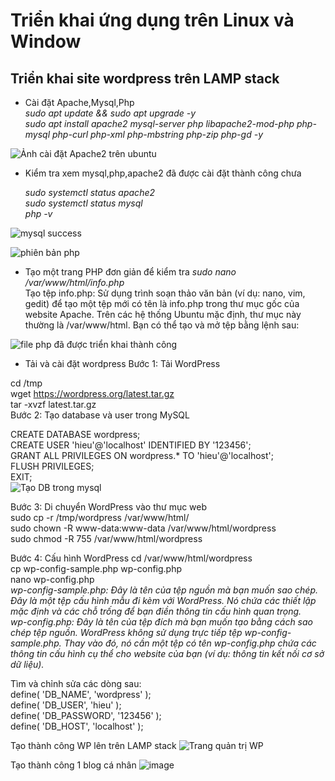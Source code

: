 # Triển khai ứng dụng trên Linux và Window #

## Triển khai site wordpress trên LAMP stack ##  
- Cài đặt Apache,Mysql,Php  
*sudo apt update && sudo apt upgrade -y*  
*sudo apt install apache2 mysql-server php libapache2-mod-php php-mysql php-curl php-xml php-mbstring php-zip php-gd -y*

![Ảnh cài đặt Apache2 trên ubuntu](https://github.com/user-attachments/assets/8df70e46-df36-4391-b2d1-aa7cc5ff05c4)  

- Kiểm tra xem mysql,php,apache2 đã được cài đặt thành công chưa

  *sudo systemctl status apache2*  
  *sudo systemctl status mysql*  
  *php -v*
  
![mysql success](https://github.com/user-attachments/assets/e18c1dae-fb6c-45db-864c-e5d9e3d5d7b6)
  
  
![phiên bản php](https://github.com/user-attachments/assets/2f3e37cc-ce1a-4ccd-be2a-cf21e55aabc6)

  
- Tạo một trang PHP đơn giản để kiểm tra
  *sudo nano /var/www/html/info.php*  
  Tạo tệp info.php: Sử dụng trình soạn thảo văn bản (ví dụ: nano, vim, gedit) để tạo một tệp mới có tên là info.php trong thư mục gốc của website Apache. Trên các hệ thống Ubuntu mặc định, thư mục này thường là /var/www/html. Bạn có thể tạo và mở tệp bằng lệnh sau:  
  *<?php
  phpinfo();
  ?>*
  
![file php đã được triển khai thành công](https://github.com/user-attachments/assets/2c86e745-7c91-401c-b379-6bf7fbf750f2)  

- Tải và cài đặt wordpress
Bước 1: Tải WordPress

cd /tmp  
wget https://wordpress.org/latest.tar.gz  
tar -xvzf latest.tar.gz  
Bước 2: Tạo database và user trong MySQL  

CREATE DATABASE wordpress;  
CREATE USER 'hieu'@'localhost' IDENTIFIED BY '123456';  
GRANT ALL PRIVILEGES ON wordpress.* TO 'hieu'@'localhost';  
FLUSH PRIVILEGES;  
EXIT;  
![Tạo DB trong mysql](https://github.com/user-attachments/assets/7da4a194-378d-4661-a969-cf1fa3641d30)   

Bước 3: Di chuyển WordPress vào thư mục web  
sudo cp -r /tmp/wordpress /var/www/html/  
sudo chown -R www-data:www-data /var/www/html/wordpress  
sudo chmod -R 755 /var/www/html/wordpress  

Bước 4: Cấu hình WordPress
cd /var/www/html/wordpress  
cp wp-config-sample.php wp-config.php  
nano wp-config.php  
*wp-config-sample.php: Đây là tên của tệp nguồn mà bạn muốn sao chép. Đây là một tệp cấu hình mẫu đi kèm với WordPress. Nó chứa các thiết lập mặc định và các chỗ trống để bạn điền thông tin cấu hình quan trọng.*  
*wp-config.php: Đây là tên của tệp đích mà bạn muốn tạo bằng cách sao chép tệp nguồn. WordPress không sử dụng trực tiếp tệp wp-config-sample.php. Thay vào đó, nó cần một tệp có tên wp-config.php chứa các thông tin cấu hình cụ thể cho website của bạn (ví dụ: thông tin kết nối cơ sở dữ liệu).*    

Tìm và chỉnh sửa các dòng sau:  
define( 'DB_NAME', 'wordpress' );  
define( 'DB_USER', 'hieu' );  
define( 'DB_PASSWORD', '123456' );  
define( 'DB_HOST', 'localhost' );  

Tạo thành công WP lên trên LAMP stack
![Trang quản trị WP](https://github.com/user-attachments/assets/c567a844-fc77-4ed7-a704-e8c878cdf684)  

Tạo thành công 1 blog cá nhân
![image](https://github.com/user-attachments/assets/cbfebde7-c324-4843-a83c-ce6cea885f93)













